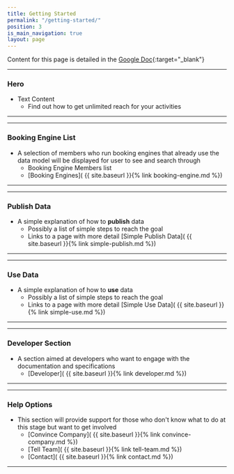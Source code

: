 ```yaml
---
title: Getting Started
permalink: "/getting-started/"
position: 3
is_main_navigation: true
layout: page
---
```


Content for this page is detailed in the
[Google Doc](https://drive.google.com/open?id=1LJxp7jbt6r5jTTZqoSJ5WK6yjZDpqhaXNVi-Rx_cSjA){:target="_blank"}

***
### Hero 
+ Text Content 
    + Find out how to get unlimited reach for your activities

***
***
### Booking Engine List
+ A selection of members who run booking engines that already use the data model will be displayed for user to see and search through
    + Booking Engine Members list 
    + [Booking Engines]( {{ site.baseurl }}{% link booking-engine.md %})  

***
***
### Publish Data 
+ A simple explanation of how to **publish** data
    + Possibly a list of simple steps to reach the goal
    + Links to a page with more detail [Simple Publish Data]( {{ site.baseurl }}{% link simple-publish.md %})  

***
***
### Use Data
+ A simple explanation of how to **use** data
    + Possibly a list of simple steps to reach the goal
    + Links to a page with more detail [Simple Use Data]( {{ site.baseurl }}{% link simple-use.md %})  

***
***
### Developer Section
+ A section aimed at developers who want to engage with the documentation and specifications
    + [Developer]( {{ site.baseurl }}{% link developer.md %})  

***
***
### Help Options 
+ This section will provide support for those who don't know what to do at this stage but want to get involved
    + [Convince Company]( {{ site.baseurl }}{% link convince-company.md %})  
    + [Tell Team]( {{ site.baseurl }}{% link tell-team.md %})  
    + [Contact]( {{ site.baseurl }}{% link contact.md %})  

***
 